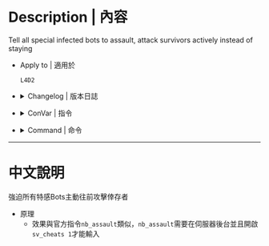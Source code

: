 # Description | 內容
Tell all special infected bots to assault, attack survivors actively instead of staying

* Apply to | 適用於
    ```
    L4D2
    ```

* <details><summary>Changelog | 版本日誌</summary>

    * v1.0 (2023-5-4)
	    * Initial Release
</details>

* <details><summary>ConVar | 指令</summary>

    None
</details>

* <details><summary>Command | 命令</summary>

    None
</details>

- - - -
# 中文說明
強迫所有特感Bots主動往前攻擊倖存者

* 原理
    * 效果與官方指令```nb_assault```類似，```nb_assault```需要在伺服器後台並且開啟```sv_cheats 1```才能輸入




